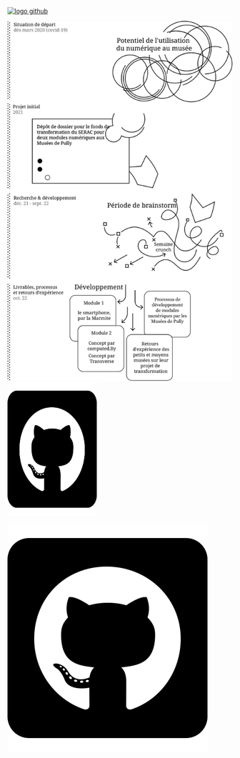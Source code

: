  
<a href="https://github.com/MediaComem/museumXTD" title="lien vers le repo github"><img alt="logo github" src="Logo_Github.png" width="200" height="300"></a>

<picture>
  <source media="(min-width: 600px)" srcset="/images/Logo_Github.png" />
  <img src="/images/museumXTD_diagramme.svg" alt="Logo github" />
  <a href="https://github.com/MediaComem/museumXTD" title="lien vers le repo github"></a>
</picture>

<picture>
  <source media="(min-width: 600px)" srcset="/images/Logo_Github.png" />
  <a href="https://github.com/MediaComem/museumXTD" title="Lien vers le repo github"><img alt="Logo github" src="/images/Logo_Github.png" width="200" height="300"></a>
</picture>

![](/images/Logo_Github.png)